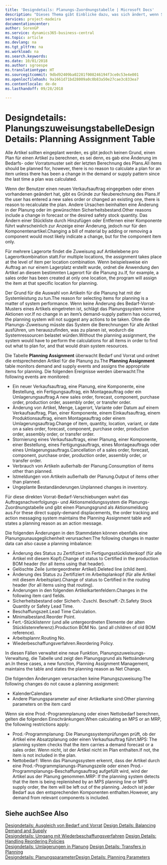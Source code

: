 ```yaml
---
title: 'Designdetails: Planungs-Zuordnungstabelle | Microsoft Docs'
description: "Dieses Thema gibt Einblicke dazu, was sich ändert, wenn Sie einen Artikel für die Planung ändern."
services: project-madeira
documentationcenter: 
author: SorenGP
ms.service: dynamics365-business-central
ms.topic: article
ms.devlang: na
ms.tgt_pltfrm: na
ms.workload: na
ms.search.keywords: 
ms.date: 10/01/2018
ms.author: sgroespe
ms.translationtype: HT
ms.sourcegitcommit: 9dbd92409ba02281f008246194f3ce0c53e4e001
ms.openlocfilehash: 9a1661d71bd28009a0c0b83a50e27cae3c833ea7
ms.contentlocale: de-de
ms.lasthandoff: 09/28/2018

---
```

# <a name="design-details-planning-assignment-table"></a><span data-ttu-id="4fda7-103">Designdetails: Planungszuweisungstabelle</span><span class="sxs-lookup"><span data-stu-id="4fda7-103">Design Details: Planning Assignment Table</span></span>
<span data-ttu-id="4fda7-104">Alle Artikel sollten eingeplant werden, es gibt jedoch keinen Grund, einen Plan für einen Artikel zu berechnen, es sei denn, es gab eine Änderung im Bedarfs- oder Vorratsmuster seit der letzten Berechnung des Plans.</span><span class="sxs-lookup"><span data-stu-id="4fda7-104">All items should be planned for, however, there is no reason to calculate a plan for an item unless there has been a change in the demand or supply pattern since the last time a plan was calculated.</span></span>  

<span data-ttu-id="4fda7-105">Wenn der Benutzer einen neuen Verkaufsauftrag eingegeben oder einen vorhandenen geändert hat, gibt es Gründe zur Neuberechnung des Plans.</span><span class="sxs-lookup"><span data-stu-id="4fda7-105">If the user has entered a new sales order or changed an existing one, there is reason to recalculate the plan.</span></span> <span data-ttu-id="4fda7-106">Andere Ursachen beinhalten eine Änderung in der Planung oder im gewünschten Sicherheitsbestand.</span><span class="sxs-lookup"><span data-stu-id="4fda7-106">Other reasons include a change in forecast or the desired safety stock quantity.</span></span> <span data-ttu-id="4fda7-107">Das Ändern einer Stückliste durch Hinzufügen oder Entfernen einer Komponente führt wahrscheinlich zur Anzeige einer Änderung, jedoch nur für den Komponentenartikel.</span><span class="sxs-lookup"><span data-stu-id="4fda7-107">Changing a bill of material by adding or removing a component would most likely indicate a change, but for the component item only.</span></span>  

<span data-ttu-id="4fda7-108">Für mehrere Lagerorte findet die Zuweisung auf Artikelebene pro Lagerortkombination statt.</span><span class="sxs-lookup"><span data-stu-id="4fda7-108">For multiple locations, the assignment takes place at the level of item per location combination.</span></span> <span data-ttu-id="4fda7-109">Wenn beispielsweise ein Auftrag an nur einem Lagerplatz erstellt wurde, ordnet die Anwendung den Artikel an diesem bestimmten Lagerort für die Planung zu.</span><span class="sxs-lookup"><span data-stu-id="4fda7-109">If, for example, a sales order has been created at only one location, the program will assign the item at that specific location for planning.</span></span>  

<span data-ttu-id="4fda7-110">Der Grund für die Auswahl von Artikeln für die Planung hat mit der Systemleistung zu tun.</span><span class="sxs-lookup"><span data-stu-id="4fda7-110">The reason for selecting items for planning is a matter of system performance.</span></span> <span data-ttu-id="4fda7-111">Wenn keine Änderung des Bedarf-Vorrat-Musters eines Artikels eingetreten ist, schlägt das Planungssystem keine Aktionen vor.</span><span class="sxs-lookup"><span data-stu-id="4fda7-111">If no change in an item’s demand-supply pattern has occurred, the planning system will not suggest any actions to be taken.</span></span> <span data-ttu-id="4fda7-112">Ohne die Planungs-Zuweisung müsste das System die Berechnungen für alle Artikel ausführen, um herauszufinden, was zu planen ist, wodurch die Systemressourcen belastet würden.</span><span class="sxs-lookup"><span data-stu-id="4fda7-112">Without the planning assignment, the system would have to perform the calculations for all items in order to find out what to plan for, and that would drain system resources.</span></span>  

<span data-ttu-id="4fda7-113">Die Tabelle **Planning Assignment** überwacht Bedarf und Vorrat und ordnet die entsprechenden Artikel für die Planung zu.</span><span class="sxs-lookup"><span data-stu-id="4fda7-113">The **Planning Assignment** table monitors demand and supply events and assigns the appropriate items for planning.</span></span> <span data-ttu-id="4fda7-114">Die folgenden Ereignisse werden überwacht:</span><span class="sxs-lookup"><span data-stu-id="4fda7-114">The following events are monitored:</span></span>  

* <span data-ttu-id="4fda7-115">Ein neuer Verkaufsauftrag, eine Planung, eine Komponente, eine Bestellung, ein Fertigungsauftrag, ein Montageauftrag oder ein Umlagerungsauftrag.</span><span class="sxs-lookup"><span data-stu-id="4fda7-115">A new sales order, forecast, component, purchase order, production order, assembly order, or transfer order.</span></span>  
* <span data-ttu-id="4fda7-116">Änderung von Artikel, Menge, Lagerort, Variante oder Datum auf einem Verkaufsauftrag, Plan, einer Komponente, einem Einkaufsauftrag, einem Produktionsauftrag, einem Montageauftrag oder einem Umlagerungsauftrag.</span><span class="sxs-lookup"><span data-stu-id="4fda7-116">Change of item, quantity, location, variant, or date on a sales order, forecast, component, purchase order, production order, assembly order, or transfer order.</span></span>  
* <span data-ttu-id="4fda7-117">Stornierung eines Verkaufsauftrags, einer Planung, einer Komponente, einer Bestellung, eines Fertigungsauftrags, eines Montageauftrags oder eines Umlagerungsauftrags.</span><span class="sxs-lookup"><span data-stu-id="4fda7-117">Cancellation of a sales order, forecast, component, purchase order, production order, assembly order, or transfer order.</span></span>  
* <span data-ttu-id="4fda7-118">Verbrauch von Artikeln außerhalb der Planung.</span><span class="sxs-lookup"><span data-stu-id="4fda7-118">Consumption of items other than planned.</span></span>  
* <span data-ttu-id="4fda7-119">Istmeldungen von Artikeln außerhalb der Planung.</span><span class="sxs-lookup"><span data-stu-id="4fda7-119">Output of items other than planned.</span></span>  
* <span data-ttu-id="4fda7-120">Ungeplante Bestandänderungen.</span><span class="sxs-lookup"><span data-stu-id="4fda7-120">Unplanned changes in inventory.</span></span>  

<span data-ttu-id="4fda7-121">Für diese direkten Vorrat-Bedarf-Verschiebungen wahrt das Auftragsnachverfolgungs- und Aktionsmeldungssystem die Planungs-Zuordnungstabelle und gibt einen Planungsgrund als Aktionsmeldung aus.</span><span class="sxs-lookup"><span data-stu-id="4fda7-121">For these direct supply-demand displacements, the order tracking and action messaging system maintains the Planning Assignment table and states a planning reason as an action message.</span></span>  

<span data-ttu-id="4fda7-122">Die folgenden Änderungen in den Stammdaten können ebenfalls eine Planungsunausgeglichenheit verursachen:</span><span class="sxs-lookup"><span data-stu-id="4fda7-122">The following changes in master data can also cause a planning imbalance:</span></span>  

* <span data-ttu-id="4fda7-123">Änderung des Status zu Zertifiziert im Fertigungsstücklistenkopf (für alle Artikel mit diesem Kopf).</span><span class="sxs-lookup"><span data-stu-id="4fda7-123">Change of status to Certified in the production BOM header (for all items using that header).</span></span>  
* <span data-ttu-id="4fda7-124">Gelöschte Zeile (untergeordneter Artikel).</span><span class="sxs-lookup"><span data-stu-id="4fda7-124">Deleted line (child item).</span></span>  
* <span data-ttu-id="4fda7-125">Änderung des Status zu Zertifiziert im Arbeitsplankopf (für alle Artikel mit diesem Arbeitsplan).</span><span class="sxs-lookup"><span data-stu-id="4fda7-125">Change of status to Certified in the routing header (for all items using that routing).</span></span>  
* <span data-ttu-id="4fda7-126">Änderungen in den folgenden Artikelkartenfeldern.</span><span class="sxs-lookup"><span data-stu-id="4fda7-126">Changes in the following item card fields.</span></span>  
* <span data-ttu-id="4fda7-127">Sicherheitsbestand oder Sicherh.-Zuschl. Beschaff.-Zt.</span><span class="sxs-lookup"><span data-stu-id="4fda7-127">Safety Stock Quantity or Safety Lead Time.</span></span>  
* <span data-ttu-id="4fda7-128">Beschaffungszeit.</span><span class="sxs-lookup"><span data-stu-id="4fda7-128">Lead Time Calculation.</span></span>  
* <span data-ttu-id="4fda7-129">Minimalbestand.</span><span class="sxs-lookup"><span data-stu-id="4fda7-129">Reorder Point.</span></span>  
* <span data-ttu-id="4fda7-130">Fert.-Stücklistennr (und alle untergeordneten Elemente der alten Stücklistenreferenz).</span><span class="sxs-lookup"><span data-stu-id="4fda7-130">Production BOM No. (and all children of old BOM reference).</span></span>  
* <span data-ttu-id="4fda7-131">Arbeitsplannr.</span><span class="sxs-lookup"><span data-stu-id="4fda7-131">Routing No.</span></span>  
* <span data-ttu-id="4fda7-132">Wiederbeschaffungsverfahren.</span><span class="sxs-lookup"><span data-stu-id="4fda7-132">Reordering Policy.</span></span>  

<span data-ttu-id="4fda7-133">In diesen Fällen verwaltet eine neue Funktion, Planungszuweisungs-Verwaltung, die Tabelle und zeigt den Planungsgrund als Nettoänderung an.</span><span class="sxs-lookup"><span data-stu-id="4fda7-133">In these cases, a new function, Planning Assignment Management, maintains the table and states the planning reason as Net Change.</span></span>  

<span data-ttu-id="4fda7-134">Die folgenden Änderungen verursachen keine Planungszuweisung:</span><span class="sxs-lookup"><span data-stu-id="4fda7-134">The following changes do not cause a planning assignment:</span></span>  

* <span data-ttu-id="4fda7-135">Kalender</span><span class="sxs-lookup"><span data-stu-id="4fda7-135">Calendars</span></span>  
* <span data-ttu-id="4fda7-136">Andere Planungsparameter auf einer Artikelkarte sind:</span><span class="sxs-lookup"><span data-stu-id="4fda7-136">Other planning parameters on the item card</span></span>  

<span data-ttu-id="4fda7-137">Wenn sie eine Prod.-Programmplanung oder einen Nettobedarf berechnen, gelten die folgenden Einschränkungen:</span><span class="sxs-lookup"><span data-stu-id="4fda7-137">When calculating an MPS or an MRP, the following restrictions apply:</span></span>  

* <span data-ttu-id="4fda7-138">Prod.-Programmplanung: Die Planungssystemprüfungen prüft, ob der Artikel eine Absatzplanung oder einen Verkaufsauftrag führt.</span><span class="sxs-lookup"><span data-stu-id="4fda7-138">MPS: The planning system checks that the item carries a demand forecast or a sales order.</span></span> <span data-ttu-id="4fda7-139">Wenn nicht, ist der Artikel nicht im Plan enthalten.</span><span class="sxs-lookup"><span data-stu-id="4fda7-139">If not, the item is not included in the plan.</span></span>  
* <span data-ttu-id="4fda7-140">Nettobedarf: Wenn das Planungssystem erkennt, dass der Artikel durch eine Prod.-Programmplanungs-Planungszeile oder einen Prod.-Programmplanungs-Beschaffungsauftrag aufgefüllt wird, wird der Artikel aus der Planung genommen.</span><span class="sxs-lookup"><span data-stu-id="4fda7-140">MRP: If the planning system detects that the item is being replenished by an MPS planning line or MPS supply order, the item will be left out of the planning.</span></span> <span data-ttu-id="4fda7-141">Jedoch ist jeder Bedarf aus den entsprechenden Komponenten enthalten.</span><span class="sxs-lookup"><span data-stu-id="4fda7-141">However, any demand from relevant components is included.</span></span>  

## <a name="see-also"></a><span data-ttu-id="4fda7-142">Siehe auch</span><span class="sxs-lookup"><span data-stu-id="4fda7-142">See Also</span></span>  
<span data-ttu-id="4fda7-143">[Designdetails: Ausgleich von Bedarf und Vorrat](design-details-balancing-demand-and-supply.md) </span><span class="sxs-lookup"><span data-stu-id="4fda7-143">[Design Details: Balancing Demand and Supply](design-details-balancing-demand-and-supply.md) </span></span>  
<span data-ttu-id="4fda7-144">[Designdetails: Umgang mit Wiederbeschaffungsverfahren](design-details-handling-reordering-policies.md) </span><span class="sxs-lookup"><span data-stu-id="4fda7-144">[Design Details: Handling Reordering Policies](design-details-handling-reordering-policies.md) </span></span>  
<span data-ttu-id="4fda7-145">[Designdetails: Umlagerungen in Planung](design-details-transfers-in-planning.md) </span><span class="sxs-lookup"><span data-stu-id="4fda7-145">[Design Details: Transfers in Planning](design-details-transfers-in-planning.md) </span></span>  
[<span data-ttu-id="4fda7-146">Designdetails: Planungsparameter</span><span class="sxs-lookup"><span data-stu-id="4fda7-146">Design Details: Planning Parameters</span></span>](design-details-planning-parameters.md)  

